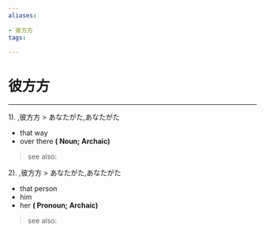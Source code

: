 ```yaml
---
aliases:
    
- 彼方方
tags:
    
---
```


# 彼方方
---
1).
,彼方方 > あなたがた,あなたがた

- that way
- over there
**( Noun; Archaic)**
> see also: 
            
2).
,彼方方 > あなたがた,あなたがた

- that person
- him
- her
**( Pronoun; Archaic)**
> see also: 
            